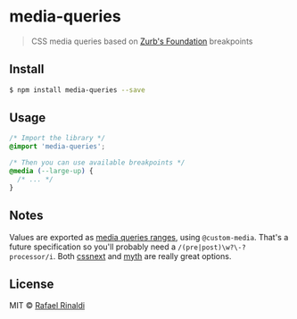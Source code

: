 [url]: http://rinaldi.io
[zurb-foundation]: https://foundation.zurb.com
[cssnext]: http://cssnext.io
[myth]: http://www.myth.io
[spec]: https://drafts.csswg.org/mediaqueries/#mq-ranges

# media-queries

> CSS media queries based on [Zurb's Foundation][zurb-foundation] breakpoints

## Install

```sh
$ npm install media-queries --save
```

## Usage

```css
/* Import the library */
@import 'media-queries';

/* Then you can use available breakpoints */
@media (--large-up) {
  /* ... */
}
```

## Notes

Values are exported as [media queries ranges][spec], using `@custom-media`. That's a future specification so you'll probably need a `/(pre|post)\w?\-?processor/i`. Both [cssnext][cssnext] and [myth][myth] are really great options.

## License

MIT © [Rafael Rinaldi][url]
